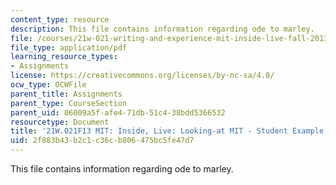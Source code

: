 ```yaml
---
content_type: resource
description: This file contains information regarding ode to marley.
file: /courses/21w-021-writing-and-experience-mit-inside-live-fall-2013/2f883b43b2c1c36cb806475bc5fe47d7_MIT21W_021F13_OdetoMarley.pdf
file_type: application/pdf
learning_resource_types:
- Assignments
license: https://creativecommons.org/licenses/by-nc-sa/4.0/
ocw_type: OCWFile
parent_title: Assignments
parent_type: CourseSection
parent_uid: 06009a5f-afe4-71db-51c4-38bdd5366532
resourcetype: Document
title: '21W.021F13 MIT: Inside, Live: Looking-at MIT - Student Example'
uid: 2f883b43-b2c1-c36c-b806-475bc5fe47d7
---
```

This file contains information regarding ode to marley.